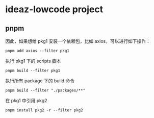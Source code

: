 # ideaz-lowcode project

## pnpm

因此，如果想给 pkg1 安装一个依赖包，比如 axios，可以进行如下操作：

`pnpm add axios --filter pkg1`

执行 pkg1 下的 scripts 脚本

`pnpm build --filter pkg1`

执行所有 package 下的 build 命令

`pnpm build --filter "./packages/**"`

在 pkg1 中引用 pkg2

`pnpm install pkg2 -r --filter pkg2`
